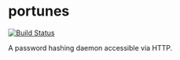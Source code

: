 # portunes

[![Build Status](https://travis-ci.com/tmthrgd/portunes.svg?token=zvBahcneBzztKy9scr2f&branch=master)](https://travis-ci.com/tmthrgd/portunes)

A password hashing daemon accessible via HTTP.